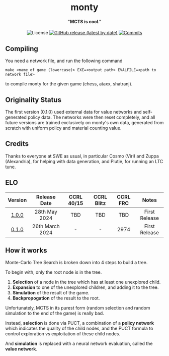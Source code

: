 <div align="center">

# monty
#### "MCTS is cool."

![License](https://img.shields.io/github/license/jw1912/monty?style=for-the-badge)
[![GitHub release (latest by date)](https://img.shields.io/github/v/release/jw1912/monty?style=for-the-badge)](https://github.com/jw1912/akimbo/releases/latest)
[![Commits](https://img.shields.io/github/commits-since/jw1912/monty/latest?style=for-the-badge)](https://github.com/jw1912/akimbo/commits/main)

</div>

## Compiling
You need a network file, and run the following command
```
make <name of game (lowercase)> EXE=<output path> EVALFILE=<path to network file>
```
to compile monty for the given game (chess, ataxx, shatranj).

## Originality Status

The first version (0.1.0) used external data for value networks and self-generated policy data. The networks were then reset
completely, and all future versions are trained exclusively on monty's own data, generated from scratch with uniform policy
and material counting value.

## Credits
Thanks to everyone at SWE as usual, in particular Cosmo (Viri) and Zuppa (Alexandria), for helping with data generation, and Plutie, for running an LTC tune.

## ELO

<div align="center">

|                           Version                                |     Release Date     | CCRL 40/15 | CCRL Blitz | CCRL FRC | Notes |
| :------------------------------------------------------------:|:-------------------:|:----:|:----:|:----:|:---------------------------:|
| [1.0.0](https://github.com/jw1912/monty/releases/tag/v1.0.0) | 28th May 2024 | TBD | TBD | TBD | First Release |
| [0.1.0](https://github.com/jw1912/monty/releases/tag/v0.1.0) | 26th March 2024 | - | - | 2974 | First Release |

</div>

## How it works

Monte-Carlo Tree Search is broken down into 4 steps to build a tree.

To begin with, only the root node is in the tree.

1. **Selection** of a node in the tree which has at least one unexplored child.
2. **Expansion** to one of the unexplored children, and adding it to the tree.
3. **Simulation** of the result of the game.
4. **Backpropogation** of the result to the root.

Unfortunately, MCTS in its purest form (random selection and random simulation to the end of the game)
is really bad.

Instead, **selection** is done via PUCT, a combination of a **policy network** which indicates the quality of the child nodes,
and the PUCT formula to control exploration vs exploitation of these child nodes.

And **simulation** is replaced with a neural network evaluation, called the **value network**.
